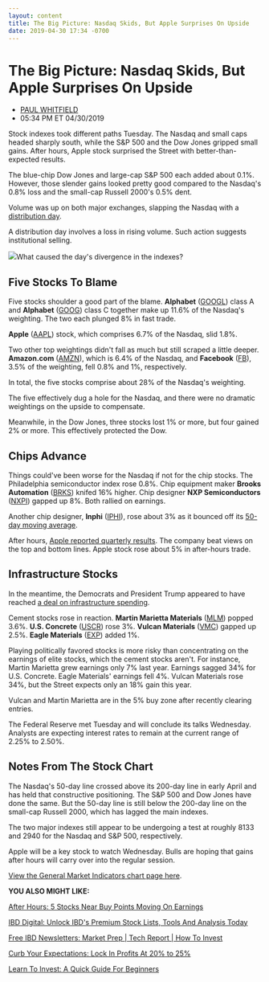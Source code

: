 ```yaml
---
layout: content
title: The Big Picture: Nasdaq Skids, But Apple Surprises On Upside
date: 2019-04-30 17:34 -0700
---
```



The Big Picture: Nasdaq Skids, But Apple Surprises On Upside
=============================================================




* [PAUL WHITFIELD](https://www.investors.com/author/whitfieldp/ "Posts by PAUL WHITFIELD")
* 05:34 PM ET 04/30/2019




Stock indexes took different paths Tuesday. The Nasdaq and small caps headed sharply south, while the S&P 500 and the Dow Jones gripped small gains. After hours, Apple stock surprised the Street with better-than-expected results.




The blue-chip Dow Jones and large-cap S&P 500 each added about 0.1%. However, those slender gains looked pretty good compared to the Nasdaq's 0.8% loss and the small-cap Russell 2000's 0.5% dent.


Volume was up on both major exchanges, slapping the Nasdaq with a [distribution day](https://www.investors.com/how-to-invest/investors-corner/how-to-spot-stock-market-tops-track-the-distribution-days/).


A distribution day involves a loss in rising volume. Such action suggests institutional selling.


![](https://www.investors.com/wp-content/uploads/2019/04/MP043019-198x300.jpg)What caused the day's divergence in the indexes?


Five Stocks To Blame
--------------------


Five stocks shoulder a good part of the blame. **Alphabet** ([GOOGL](https://research.investors.com/quote.aspx?symbol=GOOGL)) class A and **Alphabet** ([GOOG](https://research.investors.com/quote.aspx?symbol=GOOG)) class C together make up 11.6% of the Nasdaq's weighting. The two each plunged 8% in fast trade.


**Apple** ([AAPL](https://research.investors.com/quote.aspx?symbol=AAPL)) stock, which comprises 6.7% of the Nasdaq, slid 1.8%.


Two other top weightings didn't fall as much but still scraped a little deeper. **Amazon.com** ([AMZN](https://research.investors.com/quote.aspx?symbol=AMZN)), which is 6.4% of the Nasdaq, and **Facebook** ([FB](https://research.investors.com/quote.aspx?symbol=FB)), 3.5% of the weighting, fell 0.8% and 1%, respectively.


In total, the five stocks comprise about 28% of the Nasdaq's weighting.


The five effectively dug a hole for the Nasdaq, and there were no dramatic weightings on the upside to compensate.


Meanwhile, in the Dow Jones, three stocks lost 1% or more, but four gained 2% or more. This effectively protected the Dow.


Chips Advance
-------------


Things could've been worse for the Nasdaq if not for the chip stocks. The Philadelphia semiconductor index rose 0.8%. Chip equipment maker **Brooks Automation** ([BRKS](https://research.investors.com/quote.aspx?symbol=BRKS)) knifed 16% higher. Chip designer **NXP Semiconductors** ([NXPI](https://research.investors.com/quote.aspx?symbol=NXPI)) gapped up 8%. Both rallied on earnings.


Another chip designer, **Inphi** ([IPHI](https://research.investors.com/quote.aspx?symbol=IPHI)), rose about 3% as it bounced off its [50-day moving average](https://www.investors.com/how-to-invest/investors-corner/when-to-sell-stocks-big-break-below-50-day-line-can-mark-end-of-a-huge-run/).


After hours, [Apple reported quarterly results](https://www.investors.com/news/technology/click/apple-earnings-q2-2019-apple-stock/). The company beat views on the top and bottom lines. Apple stock rose about 5% in after-hours trade.


Infrastructure Stocks
---------------------


In the meantime, the Democrats and President Trump appeared to have reached [a deal on infrastructure spending](https://www.investors.com/news/economy/trump-dems-eye-two-trillion-infrastructure-deal-martin-marietta-stock-buy-point/).


Cement stocks rose in reaction. **Martin Marietta Materials** ([MLM](https://research.investors.com/quote.aspx?symbol=MLM)) popped 3.6%. **U.S. Concrete** ([USCR](https://research.investors.com/quote.aspx?symbol=USCR)) rose 3%. **Vulcan Materials** ([VMC](https://research.investors.com/quote.aspx?symbol=VMC)) gapped up 2.5%. **Eagle Materials** ([EXP](https://research.investors.com/quote.aspx?symbol=EXP)) added 1%.


Playing politically favored stocks is more risky than concentrating on the earnings of elite stocks, which the cement stocks aren't. For instance, Martin Marietta grew earnings only 7% last year. Earnings sagged 34% for U.S. Concrete. Eagle Materials' earnings fell 4%. Vulcan Materials rose 34%, but the Street expects only an 18% gain this year.


Vulcan and Martin Marietta are in the 5% buy zone after recently clearing entries.


The Federal Reserve met Tuesday and will conclude its talks Wednesday. Analysts are expecting interest rates to remain at the current range of 2.25% to 2.50%.


Notes From The Stock Chart
--------------------------


The Nasdaq's 50-day line crossed above its 200-day line in early April and has held that constructive positioning. The S&P 500 and Dow Jones have done the same. But the 50-day line is still below the 200-day line on the small-cap Russell 2000, which has lagged the main indexes.


The two major indexes still appear to be undergoing a test at roughly 8133 and 2940 for the Nasdaq and S&P 500, respectively.


Apple will be a key stock to watch Wednesday. Bulls are hoping that gains after hours will carry over into the regular session.


[View the General Market Indicators chart page here](https://www.investors.com/wp-content/uploads/2019/04/IBD3004152456GMI2.pdf).


**YOU ALSO MIGHT LIKE:**


[After Hours: 5 Stocks Near Buy Points Moving On Earnings](https://www.investors.com/market-trend/stock-market-today/dow-jones-futures-apple-stock-amd-stock-twilio-stock/)


[IBD Digital: Unlock IBD's Premium Stock Lists, Tools And Analysis Today](https://www.investors.com/product/ibd-digital/)


[Free IBD Newsletters: Market Prep | Tech Report | How To Invest](https://shop.investors.com/offer/splashresponsive.aspx?id=newsletters-howtoinvest)


[Curb Your Expectations: Lock In Profits At 20% to 25%](https://www.investors.com/how-to-invest/investors-corner/how-to-handle-stock-market-expectations/)


[Learn To Invest: A Quick Guide For Beginners](https://www.investors.com/how-to-invest/investors-corner/learn-to-invest-in-stocks-a-quick-start-guide-for-beginners/)




